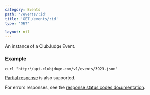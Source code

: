 ```yaml
---
category: Events
path: '/events/:id'
title: 'GET /events/:id'
type: 'GET'

layout: nil
---
```


An instance of a ClubJudge [Event](#/event-model).

### Example

```
curl "http://api.clubjduge.com/v1/events/3923.json"
```

[Partial response](#/partial-responses) is also supported.

For errors responses, see the [response status codes documentation](#/response-status-codes).
